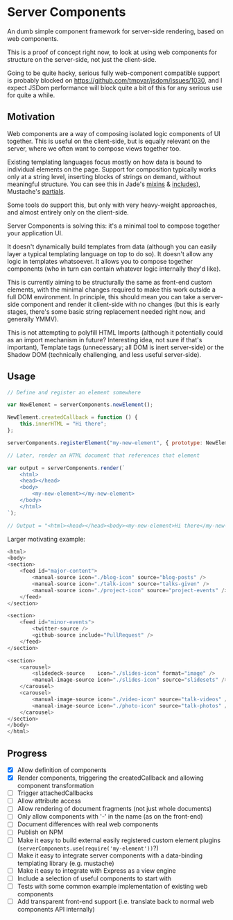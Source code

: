 # Server Components

An dumb simple component framework for server-side rendering, based on web components.

This is a proof of concept right now, to look at using web components for structure on the server-side, not just the client-side.

Going to be quite hacky, serious fully web-component compatible support is probably blocked on
https://github.com/tmpvar/jsdom/issues/1030, and I expect JSDom performance will block quite a bit of this for any serious use
for quite a while.

## Motivation

Web components are a way of composing isolated logic components of UI together. This is useful on the client-side, but is equally
relevant on the server, where we often want to compose views together too.

Existing templating languages focus mostly on how data is bound to individual elements on the page. Support for composition
typically works only at a string level, inserting blocks of strings on demand, without meaningful structure. You can see
this in Jade's [mixins](http://jade-lang.com/reference/mixins/) & [includes](http://jade-lang.com/reference/includes/)),
Mustache's [partials](https://mustache.github.io/mustache.5.html#Partials).

Some tools do support this, but only with very heavy-weight approaches, and almost entirely only on the client-side.

Server Components is solving this: it's a minimal tool to compose together your application UI.

It doesn't dynamically build templates from data (although you can easily layer a typical templating language on top to do so). It
doesn't allow any logic in templates whatsoever. It allows you to compose together components (who in turn can contain whatever
logic internally they'd like).

This is currently aiming to be structurally the same as front-end custom elements, with the minimal changes required
to make this work outside a full DOM environment. In principle, this should mean you can take a server-side component and
render it client-side with no changes (but this is early stages, there's some basic string replacement needed right now,
and generally YMMV).

This is not attempting to polyfill HTML Imports (although it potentially could as an import mechanism in future? Interesting
idea, not sure if that's important), Template tags (unnecessary; all DOM is inert server-side) or the Shadow DOM (technically
challenging, and less useful server-side).

## Usage

```javascript
// Define and register an element somewhere

var NewElement = serverComponents.newElement();

NewElement.createdCallback = function () {
    this.innerHTML = "Hi there";
};

serverComponents.registerElement("my-new-element", { prototype: NewElement });

// Later, render an HTML document that references that element

var output = serverComponents.render(`
    <html>
    <head></head>
    <body>
        <my-new-element></my-new-element>
    </body>
    </html>
`);

// Output = "<html><head></head><body><my-new-element>Hi there</my-new-element></body></html>"
```

Larger motivating example:

```javascript
<html>
<body>
<section>
    <feed id="major-content">
        <manual-source icon="./blog-icon" source="blog-posts" />
        <manual-source icon="./talk-icon" source="talks-given" />
        <manual-source icon="./project-icon" source="project-events" />
    </feed>
</section>

<section>
    <feed id="minor-events">
        <twitter-source />
        <github-source include="PullRequest" />
    </feed>
</section>

<section>
    <carousel>
        <slidedeck-source    icon="./slides-icon" format="image" />
        <manual-image-source icon="./slides-icon" source="slidesets" />
    </carousel>
    <carousel>
        <manual-image-source icon="./video-icon" source="talk-videos" />
        <manual-image-source icon="./photo-icon" source="talk-photos" />
    </carousel>
</section>
</body>
</html>
```

## Progress

- [x] Allow definition of components
- [x] Render components, triggering the createdCallback and allowing component transformation
- [ ] Trigger attachedCallbacks
- [ ] Allow attribute access
- [ ] Allow rendering of document fragments (not just whole documents)
- [ ] Only allow components with '-' in the name (as on the front-end)
- [ ] Document differences with real web components
- [ ] Publish on NPM
- [ ] Make it easy to build external easily registered custom element plugins (`serverComponents.use(require('my-element'))`?)
- [ ] Make it easy to integrate server components with a data-binding templating library (e.g. mustache)
- [ ] Make it easy to integrate with Express as a view engine
- [ ] Include a selection of useful components to start with
- [ ] Tests with some common example implementation of existing web components
- [ ] Add transparent front-end support (i.e. translate back to normal web components API internally)